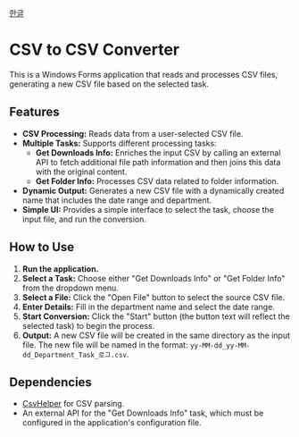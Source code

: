 [한글](README.kr.md)

# CSV to CSV Converter

This is a Windows Forms application that reads and processes CSV files, generating a new CSV file based on the selected task.

## Features

- **CSV Processing:** Reads data from a user-selected CSV file.
- **Multiple Tasks:** Supports different processing tasks:
  - **Get Downloads Info:** Enriches the input CSV by calling an external API to fetch additional file path information and then joins this data with the original content.
  - **Get Folder Info:** Processes CSV data related to folder information.
- **Dynamic Output:** Generates a new CSV file with a dynamically created name that includes the date range and department.
- **Simple UI:** Provides a simple interface to select the task, choose the input file, and run the conversion.

## How to Use

1.  **Run the application.**
2.  **Select a Task:** Choose either "Get Downloads Info" or "Get Folder Info" from the dropdown menu.
3.  **Select a File:** Click the "Open File" button to select the source CSV file.
4.  **Enter Details:** Fill in the department name and select the date range.
5.  **Start Conversion:** Click the "Start" button (the button text will reflect the selected task) to begin the process.
6.  **Output:** A new CSV file will be created in the same directory as the input file. The new file will be named in the format: `yy-MM-dd_yy-MM-dd_Department_Task_로그.csv`.

## Dependencies

- [CsvHelper](https://joshclose.github.io/CsvHelper/) for CSV parsing.
- An external API for the "Get Downloads Info" task, which must be configured in the application's configuration file.

